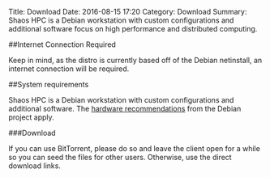 Title: Download
Date: 2016-08-15 17:20
Category: Download
Summary: Shaos HPC is a Debian workstation with custom configurations and additional software focus on high performance and distributed computing.


##Internet Connection Required

Keep in mind, as the distro is currently based off of the Debian netinstall, an internet connection will be required.

##System requirements

Shaos HPC is a Debian workstation with custom configurations and additional software. The [hardware recommendations](https://www.debian.org/releases/jessie/amd64/ch03s04.html.en) from the Debian project apply.

###Download

If you can use BitTorrent, please do so and leave the client open for a while so you can seed the files for other users. Otherwise, use the direct download links.
